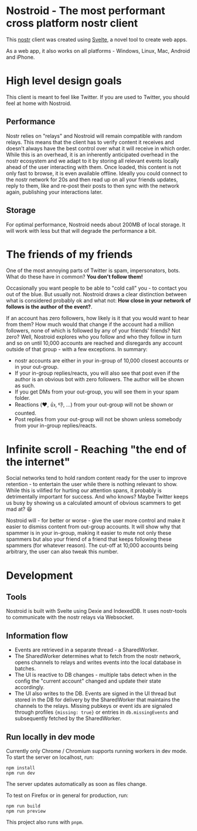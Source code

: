# Nostroid - The most performant cross platform nostr client

This [nostr](https://github.com/nostr-protocol/nostr) client was created using
[Svelte](https://github.com/sveltejs/svelte), a novel tool to create web apps.

As a web app, it also works on all platforms - Windows, Linux, Mac, Android and
iPhone.

# High level design goals

This client is meant to feel like Twitter. If you are used to Twitter, you
should feel at home with Nostroid.

## Performance

Nostr relies on "relays" and Nostroid will remain compatible with random
relays. This means that the client has to verify content it receives and doesn't
always have the best control over what it will receive in which order. While
this is an overhead, it is an inherently anticipated overhead in the nostr
ecosystem and we adapt to it by storing all relevant events locally ahead of the
user interacting with them. Once loaded, this content is not only fast to
browse, it is even available offline. Ideally you could connect to the nostr
network for 20s and then read up on all your friends updates, reply to them,
like and re-post their posts to then sync with the network again, publishing
your interactions later.

## Storage

For optimal performance, Nostroid needs about 200MB of local storage. It will
work with less but that will degrade the performance a bit.

# The friends of my friends

One of the most annoying parts of Twitter is spam, impersonators, bots. What do
these have in common? **You don't follow them!**

Occasionally you want people to be able to "cold call" you - to contact you out
of the blue. But usually not. Nostroid draws a clear distinction between what is
considered probably ok and what not: **How close in your network of follows is
the author of the event?**. 

If an account has zero followers, how likely is it that you would want to hear
from them? How much would that change if the account had a million followers,
none of which is followed by any of your friends' friends? Not zero? Well,
Nostroid explores who you follow and who they follow in turn and so on until
10,000 accounts are reached and disregards any account outside of that group -
with a few exceptions. In summary:

* nostr accounts are either in your in-group of 10,000 closest accounts or in
  your out-group.
* If your in-group replies/reacts, you will also see that post even if the author
  is an obvious bot with zero followers. The author will be shown as such.
* If you get DMs from your out-group, you will see them in your spam folder.
* Reactions (:heart:, :+1:, :-1:, ...) from your out-group will not be shown or
  counted.
* Post replies from your out-group will not be shown unless somebody from your
  in-group replies/reacts.

# Infinite scroll - Reaching "the end of the internet"

Social networks tend to hold random content ready for the user to improve
retention - to entertain the user while there is nothing relevant to show. While
this is vilified for hurting our attention spans, it probably is detrimentally
important for success. And who knows? Maybe Twitter keeps us busy by showing us
a calculated amount of obvious scammers to get mad at? :laughing:

Nostroid will - for better or worse - give the user more control and make it
easier to dismiss content from out-group accounts. It will show why that spammer
is in your in-group, making it easier to mute not only these spammers but also
your friend of a friend that keeps following these spammers (for whatever
reason). The cut-off at 10,000 accounts being arbitrary, the user can also tweak
this number.

# Development

## Tools

Nostroid is built with Svelte using Dexie and IndexedDB. It uses nostr-tools to
communicate with the nostr relays via Websocket.

## Information flow

* Events are retrieved in a separate thread - a SharedWorker.
* The SharedWorker determines what to fetch from the nostr network, opens
  channels to relays and writes events into the local database in batches.
* The UI is reactive to DB changes - multiple tabs detect when in the config the
  "current account" changed and update their state accordingly.
* The UI also writes to the DB. Events are signed in the UI thread but stored in
  the DB for delivery by the SharedWorker that maintains the channels to the
  relays. Missing pubkeys or event ids are signaled through profiles
  `{missing: true}` or entries in `db.missingEvents` and subsequently fetched by
  the SharedWorker.

## Run locally in dev mode

Currently only Chrome / Chromium supports running workers in dev mode. To start
the server on localhost, run:

```
npm install
npm run dev
```

The server updates automatically as soon as files change.

To test on Firefox or in general for production, run:

```
npm run build
npm run preview
```

This project also runs with `pnpm`.
